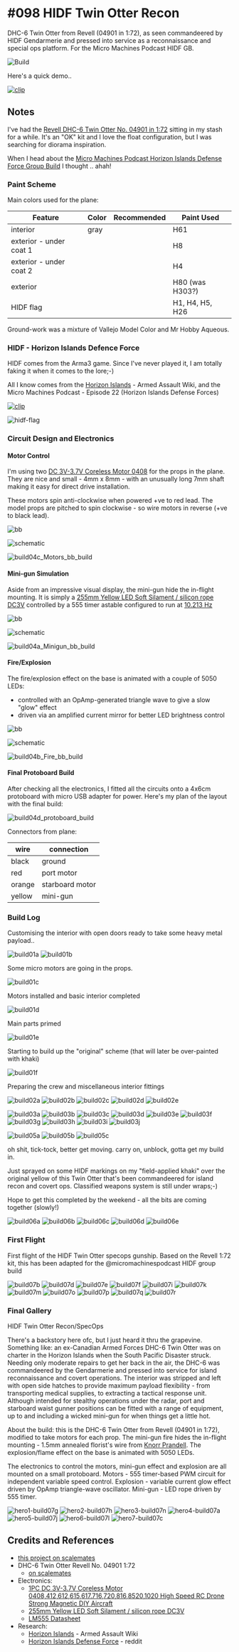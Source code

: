 # #098 HIDF Twin Otter Recon

DHC-6 Twin Otter from Revell (04901 in 1:72), as seen commandeered by HIDF Gendarmerie and pressed into service as a reconnaissance and special ops platform.
For the Micro Machines Podcast HIDF GB.

![Build](./assets/TwinOtter_build.jpg?raw=true)

Here's a quick demo..

[![clip](https://img.youtube.com/vi/hquGInDrmBc/0.jpg)](https://www.youtube.com/watch?v=hquGInDrmBc)

## Notes

I've had the [Revell DHC-6 Twin Otter No. 04901 in 1:72](https://www.scalemates.com/kits/revell-04901-dhc-6-twin-otter--607525)
sitting in my stash for a while.
 It's an "OK" kit and I love the float configuration, but I was searching for diorama inspiration.

When I head about the
[Micro Machines Podcast Horizon Islands Defense Force Group Build](https://www.youtube.com/watch?v=Dcp4T_c6mHw)
I thought .. ahah!

### Paint Scheme

Main colors used for the plane:

| Feature                  | Color                | Recommended | Paint Used |
|--------------------------|----------------------|-------------|------------|
| interior                 | gray                 |             | H61        |
| exterior - under coat  1 |                      |             | H8         |
| exterior - under coat  2 |                      |             | H4         |
| exterior                 |                      |             | H80 (was H303?) |
| HIDF flag                |                      |             | H1, H4, H5, H26 |

Ground-work was a mixture of Vallejo Model Color and Mr Hobby Aqueous.

### HIDF - Horizon Islands Defence Force

HIDF comes from the Arma3 game. Since I've never played it, I am totally faking it when it comes to the lore;-)

All I know comes from the
[Horizon Islands](https://armedassault.fandom.com/wiki/Horizon_Islands) - Armed Assault Wiki,
and the Micro Machines Podcast - Episode 22 (Horizon Islands Defense Forces)

[![clip](https://img.youtube.com/vi/Dcp4T_c6mHw/0.jpg)](https://www.youtube.com/watch?v=Dcp4T_c6mHw)

![hidf-flag](./assets/hidf-flag.jpg?raw=true)

### Circuit Design and Electronics

#### Motor Control

I'm using two [DC 3V-3.7V Coreless Motor 0408](https://www.aliexpress.com/item/4001279573187.html) for the props in the plane.
They are nice and small - 4mm x 8mm  - with an unusually long 7mm shaft making it easy for direct drive installation.

These motors spin anti-clockwise when powered +ve to red lead.
The model props are pitched to spin clockwise - so wire motors in reverse (+ve to black lead).

![bb](./assets/Motors_bb.jpg?raw=true)

![schematic](./assets/Motors_schematic.jpg?raw=true)

![build04c_Motors_bb_build](./assets/build04c_Motors_bb_build.jpg?raw=true)

#### Mini-gun Simulation

Aside from an impressive visual display, the mini-gun hide the in-flight mounting. It is simply a
[255mm Yellow LED Soft Silament / silicon rope DC3V](https://www.aliexpress.com/item/1005005242048043.html)
controlled by a 555 timer astable configured to run at
[10.213 Hz](https://visual555.tardate.com/?mode=astable&r1=10&r2=10&c=4.7)

![bb](./assets/MiniGun_bb.jpg?raw=true)

![schematic](./assets/MiniGun_schematic.jpg?raw=true)

![build04a_Minigun_bb_build](./assets/build04a_Minigun_bb_build.jpg?raw=true)

#### Fire/Explosion

The fire/explosion effect on the base is animated with a couple of 5050 LEDs:

* controlled with an OpAmp-generated triangle wave to give a slow "glow" effect
* driven via an amplified current mirror for better LED brightness control

![bb](./assets/Fire_bb.jpg?raw=true)

![schematic](./assets/Fire_schematic.jpg?raw=true)

![build04b_Fire_bb_build](./assets/build04b_Fire_bb_build.jpg?raw=true)

#### Final Protoboard Build

After checking all the electronics, I fitted all the circuits onto a 4x6cm protoboard with micro USB adapter for power.
Here's my plan of the layout with the final build:

![build04d_protoboard_build](./assets/build04d_protoboard_build.jpg?raw=true)

Connectors from plane:

| wire    | connection      |
|---------|-----------------|
| black   | ground          |
| red     | port motor      |
| orange  | starboard motor |
| yellow  | mini-gun        |

### Build Log

Customising the interior with open doors ready to take some heavy metal payload..

![build01a](./assets/build01a.jpg?raw-true)
![build01b](./assets/build01b.jpg?raw-true)

Some micro motors are going in the props.

![build01c](./assets/build01c.jpg?raw-true)

Motors installed and basic interior completed

![build01d](./assets/build01d.jpg?raw-true)

Main parts primed

![build01e](./assets/build01e.jpg?raw-true)

Starting to build up the "original" scheme (that will later be over-painted with khaki)

![build01f](./assets/build01f.jpg?raw-true)

Preparing the crew and miscellaneous interior fittings

![build02a](./assets/build02a.jpg?raw-true)
![build02b](./assets/build02b.jpg?raw-true)
![build02c](./assets/build02c.jpg?raw-true)
![build02d](./assets/build02d.jpg?raw-true)
![build02e](./assets/build02e.jpg?raw-true)

![build03a](./assets/build03a.jpg?raw-true)
![build03b](./assets/build03b.jpg?raw-true)
![build03c](./assets/build03c.jpg?raw-true)
![build03d](./assets/build03d.jpg?raw-true)
![build03e](./assets/build03e.jpg?raw-true)
![build03f](./assets/build03f.jpg?raw-true)
![build03g](./assets/build03g.jpg?raw-true)
![build03h](./assets/build03h.jpg?raw-true)
![build03i](./assets/build03i.jpg?raw-true)
![build03j](./assets/build03j.jpg?raw-true)

![build05a](./assets/build05a.jpg?raw-true)
![build05b](./assets/build05b.jpg?raw-true)
![build05c](./assets/build05c.jpg?raw-true)

oh shit, tick-tock,
better get moving.
carry on, unblock,
gotta get my build in.

Just sprayed on some HIDF markings on my "field-applied khaki" over the original yellow of this Twin Otter that's been commandeered for island recon and covert ops.
Classified weapons system is still under wraps;-)

Hope to get this completed by the weekend - all the bits are coming together (slowly!)

![build06a](./assets/build06a.jpg?raw-true)
![build06b](./assets/build06b.jpg?raw-true)
![build06c](./assets/build06c.jpg?raw-true)
![build06d](./assets/build06d.jpg?raw-true)
![build06e](./assets/build06e.jpg?raw-true)

### First Flight

First flight of the HIDF Twin Otter specops gunship. Based on the Revell 1:72 kit, this has been adapted for the @micromachinespodcast HIDF group build

![build07b](./assets/build07b.jpg?raw-true)
![build07d](./assets/build07d.jpg?raw-true)
![build07e](./assets/build07e.jpg?raw-true)
![build07f](./assets/build07f.jpg?raw-true)
![build07i](./assets/build07i.jpg?raw-true)
![build07k](./assets/build07k.jpg?raw-true)
![build07m](./assets/build07m.jpg?raw-true)
![build07o](./assets/build07o.jpg?raw-true)
![build07p](./assets/build07p.jpg?raw-true)
![build07q](./assets/build07q.jpg?raw-true)
![build07r](./assets/build07r.jpg?raw-true)

### Final Gallery

HIDF Twin Otter Recon/SpecOps

There's a backstory here ofc, but I just heard it thru the grapevine. Something like:
an ex-Canadian Armed Forces DHC-6 Twin Otter was on charter in the Horizon Islands when the South Pacific Disaster struck.
Needing only moderate repairs to get her back in the air, the DHC-6 was commandeered by the Gendarmerie and pressed into service
for island reconnaissance and covert operations. The interior was stripped and left with open side hatches to provide maximum payload flexibility - from transporting medical supplies, to extracting a tactical response unit. Although intended for stealthy operations under the radar, port and starboard waist gunner positions
can be fitted with a range of equipment, up to and including a wicked mini-gun for when things get a little hot.

About the build: this is the DHC-6 Twin Otter from Revell (04901 in 1:72), modified to take motors for each prop.
The mini-gun fire hides the in-flight mounting - 1.5mm annealed florist's wire from [Knorr Prandell](https://www.knorrprandell.com).
The explosion/flame effect on the base is animated with 5050 LEDs.

The electronics to control the motors, mini-gun effect and explosion are all mounted on a small protoboard.
Motors - 555 timer-based PWM circuit for independent variable speed control.
Explosion - variable current glow effect driven by OpAmp triangle-wave oscillator.
Mini-gun - LED rope driven by 555 timer.

![hero1-build07g](./assets/hero1-build07g.jpg?raw=true)
![hero2-build07h](./assets/hero2-build07h.jpg?raw=true)
![hero3-build07n](./assets/hero3-build07n.jpg?raw=true)
![hero4-build07a](./assets/hero4-build07a.jpg?raw=true)
![hero5-build07j](./assets/hero5-build07j.jpg?raw=true)
![hero6-build07l](./assets/hero6-build07l.jpg?raw=true)
![hero7-build07c](./assets/hero7-build07c.jpg?raw=true)

## Credits and References

* [this project on scalemates](https://www.scalemates.com/profiles/mate.php?id=74137&p=projects&project=152241)
* DHC-6 Twin Otter Revell No. 04901 1:72
    * [on scalemates](https://www.scalemates.com/kits/revell-04901-dhc-6-twin-otter--607525)
* Electronics:
    * [1PC DC 3V-3.7V Coreless Motor 0408,412,612,615,617.716,720,816,8520,1020 High Speed RC Drone Strong Magnetic DIY Aircraft](https://www.aliexpress.com/item/4001279573187.html)
    * [255mm Yellow LED Soft Silament / silicon rope DC3V](https://www.aliexpress.com/item/1005005242048043.html)
    * [LM555 Datasheet](https://www.futurlec.com/Linear/LM555CN.shtml)
* Research:
    * [Horizon Islands](https://armedassault.fandom.com/wiki/Horizon_Islands) - Armed Assault Wiki
    * [Horizon Islands Defense Force](https://www.reddit.com/r/arma/comments/zpuc88/horizon_islands_defense_force/) - reddit
